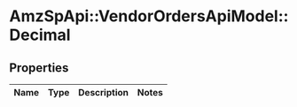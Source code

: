 # AmzSpApi::VendorOrdersApiModel::Decimal

## Properties
Name | Type | Description | Notes
------------ | ------------- | ------------- | -------------

